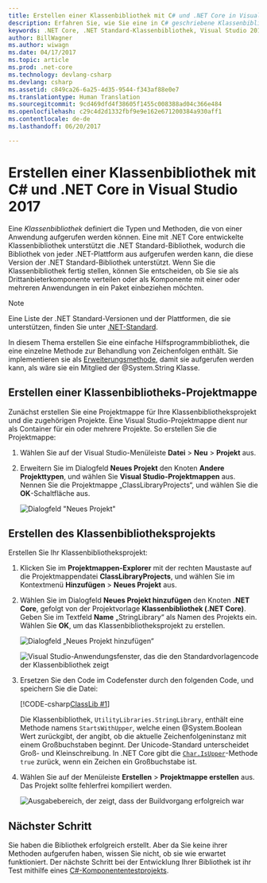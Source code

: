 ```yaml
---
title: Erstellen einer Klassenbibliothek mit C# und .NET Core in Visual Studio 2017 | Microsoft-Dokumentation
description: Erfahren Sie, wie Sie eine in C# geschriebene Klassenbibliothek mithilfe von Visual Studio 2017 erstellen.
keywords: .NET Core, .NET Standard-Klassenbibliothek, Visual Studio 2017
author: BillWagner
ms.author: wiwagn
ms.date: 04/17/2017
ms.topic: article
ms.prod: .net-core
ms.technology: devlang-csharp
ms.devlang: csharp
ms.assetid: c849ca26-6a25-4d35-9544-f343af88e0e7
ms.translationtype: Human Translation
ms.sourcegitcommit: 9cd469dfd4f38605f1455c008388ad04c366e484
ms.openlocfilehash: c29c4d2d1332fbf9e9e162e671200384a930aff1
ms.contentlocale: de-de
ms.lasthandoff: 06/20/2017

---
```


<a id="building-a-class-library-with-c-and-net-core-in-visual-studio-2017" class="xliff"></a>

# Erstellen einer Klassenbibliothek mit C# und .NET Core in Visual Studio 2017

Eine *Klassenbibliothek* definiert die Typen und Methoden, die von einer Anwendung aufgerufen werden können. Eine mit .NET Core entwickelte Klassenbibliothek unterstützt die .NET Standard-Bibliothek, wodurch die Bibliothek von jeder .NET-Plattform aus aufgerufen werden kann, die diese Version der .NET Standard-Bibliothek unterstützt. Wenn Sie die Klassenbibliothek fertig stellen, können Sie entscheiden, ob Sie sie als Drittanbieterkomponente verteilen oder als Komponente mit einer oder mehreren Anwendungen in ein Paket einbeziehen möchten.

> [!NOTE]
> Eine Liste der .NET Standard-Versionen und der Plattformen, die sie unterstützen, finden Sie unter [.NET-Standard](../../standard/net-standard.md).

In diesem Thema erstellen Sie eine einfache Hilfsprogrammbibliothek, die eine einzelne Methode zur Behandlung von Zeichenfolgen enthält. Sie implementieren sie als [Erweiterungsmethode](../../csharp/programming-guide/classes-and-structs/extension-methods.md), damit sie aufgerufen werden kann, als wäre sie ein Mitglied der @System.String Klasse.

<a id="creating-a-class-library-solution" class="xliff"></a>

## Erstellen einer Klassenbibliotheks-Projektmappe

Zunächst erstellen Sie eine Projektmappe für Ihre Klassenbibliotheksprojekt und die zugehörigen Projekte. Eine Visual Studio-Projektmappe dient nur als Container für ein oder mehrere Projekte. So erstellen Sie die Projektmappe:

1. Wählen Sie auf der Visual Studio-Menüleiste **Datei** > **Neu** > **Projekt** aus.

1. Erweitern Sie im Dialogfeld **Neues Projekt** den Knoten **Andere Projekttypen**, und wählen Sie **Visual Studio-Projektmappen** aus. Nennen Sie die Projektmappe „ClassLibraryProjects“, und wählen Sie die **OK**-Schaltfläche aus.

   ![Dialogfeld "Neues Projekt"](./media/library-with-visual-studio/newproject.png)

<a id="creating-the-class-library-project" class="xliff"></a>

## Erstellen des Klassenbibliotheksprojekts

Erstellen Sie Ihr Klassenbibliotheksprojekt:

1. Klicken Sie im **Projektmappen-Explorer** mit der rechten Maustaste auf die Projektmappendatei **ClassLibraryProjects**, und wählen Sie im Kontextmenü **Hinzufügen** > **Neues Projekt** aus.

1. Wählen Sie im Dialogfeld **Neues Projekt hinzufügen** den Knoten **.NET Core**, gefolgt von der Projektvorlage **Klassenbibliothek (.NET Core)**. Geben Sie im Textfeld **Name** „StringLibrary“ als Namen des Projekts ein. Wählen Sie **OK**, um das Klassenbibliotheksprojekt zu erstellen.

   ![Dialogfeld „Neues Projekt hinzufügen“](./media/library-with-visual-studio/libproject.png)

   ![Visual Studio-Anwendungsfenster, das die den Standardvorlagencode der Klassenbibliothek zeigt](./media/library-with-visual-studio/stringlibrary.png)

1. Ersetzen Sie den Code im Codefenster durch den folgenden Code, und speichern Sie die Datei:

   [!CODE-csharp[ClassLib #1](../../../samples/snippets/csharp/getting_started/with_visual_studio_2017/classlib.cs#1)]

   Die Klassenbibliothek, `UtilityLibraries.StringLibrary`, enthält eine Methode namens `StartsWithUpper`, welche einen @System.Boolean Wert zurückgibt, der angibt, ob die aktuelle Zeichenfolgeninstanz mit einem Großbuchstaben beginnt. Der Unicode-Standard unterscheidet Groß- und Kleinschreibung. In .NET Core gibt die [`Char.IsUpper`](xref:System.Char.IsUpper(System.Char))-Methode `true` zurück, wenn ein Zeichen ein Großbuchstabe ist.

1. Wählen Sie auf der Menüleiste **Erstellen** > **Projektmappe erstellen** aus. Das Projekt sollte fehlerfrei kompiliert werden.

   ![Ausgabebereich, der zeigt, dass der Buildvorgang erfolgreich war](./media/library-with-visual-studio/buildsucceeds.png)

<a id="next-step" class="xliff"></a>

## Nächster Schritt

Sie haben die Bibliothek erfolgreich erstellt. Aber da Sie keine ihrer Methoden aufgerufen haben, wissen Sie nicht, ob sie wie erwartet funktioniert. Der nächste Schritt bei der Entwicklung Ihrer Bibliothek ist ihr Test mithilfe eines [C#-Komponententestprojekts](testing-library-with-visual-studio.md).

